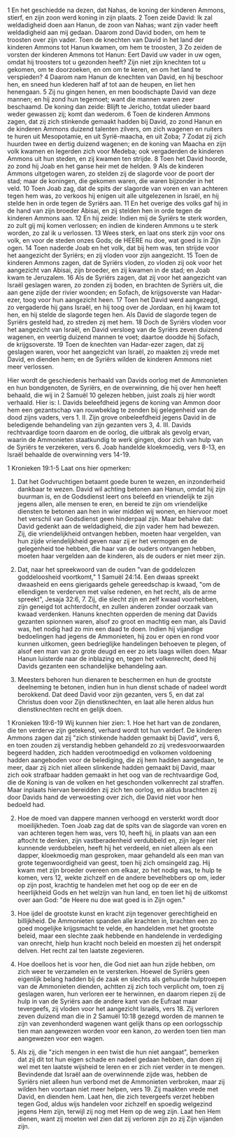 1 En het geschiedde na dezen, dat Nahas, de koning der kinderen Ammons, stierf, en zijn zoon werd koning in zijn plaats. 2 Toen zeide David: Ik zal weldadigheid doen aan Hanun, de zoon van Nahas; want zijn vader heeft weldadigheid aan mij gedaan. Daarom zond David boden, om hem te troosten over zijn vader. Toen de knechten van David in het land der kinderen Ammons tot Hanun kwamen, om hem te troosten, 3 Zo zeiden de vorsten der kinderen Ammons tot Hanun: Eert David uw vader in uw ogen, omdat hij troosters tot u gezonden heeft? Zijn niet zijn knechten tot u gekomen, om te doorzoeken, en om om te keren, en om het land te verspieden? 4 Daarom nam Hanun de knechten van David, en hij beschoor hen, en sneed hun klederen half af tot aan de heupen, en liet hen henengaan. 5 Zij nu gingen henen, en men boodschapte David van deze mannen; en hij zond hun tegemoet; want die mannen waren zeer beschaamd. De koning dan zeide: Blijft te Jericho, totdat ulieder baard weder gewassen zij; komt dan wederom.
 6 Toen de kinderen Ammons zagen, dat zij zich stinkende gemaakt hadden bij David, zo zond Hanun en de kinderen Ammons duizend talenten zilvers, om zich wagenen en ruiters te huren uit Mesopotamie, en uit Syrië-maacha, en uit Zoba; 7 Zodat zij zich huurden twee en dertig duizend wagenen; en de koning van Maacha en zijn volk kwamen en legerden zich voor Medeba; ook vergaderden de kinderen Ammons uit hun steden, en zij kwamen ten strijde. 8 Toen het David hoorde, zo zond hij Joab en het ganse heir met de helden. 9 Als de kinderen Ammons uitgetogen waren, zo stelden zij de slagorde voor de poort der stad; maar de koningen, die gekomen waren, die waren bijzonder in het veld. 10 Toen Joab zag, dat de spits der slagorde van voren en van achteren tegen hem was, zo verkoos hij enigen uit alle uitgelezenen in Israël, en hij stelde hen in orde tegen de Syriërs aan. 11 En het overige des volks gaf hij in de hand van zijn broeder Abisai, en zij stelden hen in orde tegen de kinderen Ammons aan. 12 En hij zeide: Indien mij de Syriërs te sterk worden, zo zult gij mij komen verlossen; en indien de kinderen Ammons u te sterk worden, zo zal ik u verlossen. 13 Wees sterk, en laat ons sterk zijn voor ons volk, en voor de steden onzes Gods; de HEERE nu doe, wat goed is in Zijn ogen. 14 Toen naderde Joab en het volk, dat bij hem was, ten strijde voor het aangezicht der Syriërs; en zij vloden voor zijn aangezicht. 15 Toen de kinderen Ammons zagen, dat de Syriërs vloden, zo vloden zij ook voor het aangezicht van Abisai, zijn broeder, en zij kwamen in de stad; en Joab kwam te Jeruzalem. 16 Als de Syriërs zagen, dat zij voor het aangezicht van Israël geslagen waren, zo zonden zij boden, en brachten de Syriërs uit, die aan gene zijde der rivier woonden; en Sofach, de krijgsoverste van Hadar-ezer, toog voor hun aangezicht heen. 17 Toen het David werd aangezegd, zo vergaderde hij gans Israël, en hij toog over de Jordaan, en hij kwam tot hen, en hij stelde de slagorde tegen hen. Als David de slagorde tegen de Syriërs gesteld had, zo streden zij met hem. 18 Doch de Syriërs vloden voor het aangezicht van Israël, en David versloeg van de Syriërs zeven duizend wagenen, en veertig duizend mannen te voet; daartoe doodde hij Sofach, de krijgsoverste. 19 Toen de knechten van Hadar-ezer zagen, dat zij geslagen waren, voor het aangezicht van Israël, zo maakten zij vrede met David, en dienden hem; en de Syriërs wilden de kinderen Ammons niet meer verlossen. 

Hier wordt de geschiedenis herhaald van Davids oorlog met de Ammonieten en hun bondgenoten, de Syriërs, en de overwinning, die hij over hen heeft behaald, die wij in 2 Samuël 10 gelezen hebben, juist zoals zij hier wordt verhaald. Hier is: 
I. Davids beleefdheid jegens de koning van Ammon door hem een gezantschap van rouwbeklag te zenden bij gelegenheid van de dood zijns vaders, vers 1. 
II. Zijn grove onbeleefdheid jegens David in de beledigende behandeling van zijn gezanten vers 3, 4.
III. Davids rechtvaardige toorn daarom en de oorlog, die uitbrak als gevolg ervan, waarin de Ammonieten staatkundig te werk gingen, door zich van hulp van de Syriërs te verzekeren, vers 6. Joab handelde kloekmoedig, vers 8-13, en Israël behaalde de overwinning vers 14-19.

1 Kronieken 19:1-5 
Laat ons hier opmerken: 
1. Dat het Godvruchtigen betaamt goede buren te wezen, en inzonderheid dankbaar te wezen. David wil achting betonen aan Hanun, omdat hij zijn buurman is, en de Godsdienst leert ons beleefd en vriendelijk te zijn jegens allen, alle mensen te eren, en bereid te zijn om vriendelijke diensten te betonen aan hen in wier midden wij wonen, en hiervoor moet het verschil van Godsdienst geen hinderpaal zijn. Maar behalve dat: David gedenkt aan de weldadigheid, die zijn vader hem had bewezen. Zij, die vriendelijkheid ontvangen hebben, moeten haar vergelden, van hun zijde vriendelijkheid geven naar zij er het vermogen en de gelegenheid toe hebben, die haar van de ouders ontvangen hebben, moeten haar vergelden aan de kinderen, als de ouders er niet meer zijn.

2. Dat, naar het spreekwoord van de ouden "van de goddelozen goddeloosheid voortkomt," 1 Samuël 24:14. Een dwaas spreekt dwaasheid en eens gierigaards gehele gereedschap is kwaad, "om de ellendigen te verderven met valse redenen, en het recht, als de arme spreekt", Jesaja 32:6, 7. Zij, die slecht zijn en zelf kwaad voorhebben, zijn geneigd tot achterdocht, en zullen anderen zonder oorzaak van kwaad verdenken. Hanuns knechten opperden de mening dat Davids gezanten spionnen waren, alsof zo groot en machtig een man, als David was, het nodig had zo min een daad te doen. Indien hij vijandige bedoelingen had jegens de Ammonieten, hij zou er open en rond voor kunnen uitkomen, geen bedrieglijke handelingen behoeven te plegen, of alsof een man van zo grote deugd en eer zo iets laags willen doen. Maar Hanun luisterde naar de inblazing en, tegen het volkenrecht, deed hij Davids gezanten een schandelijke behandeling aan.

3. Meesters behoren hun dienaren te beschermen en hun de grootste deelneming te betonen, indien hun in hun dienst schade of nadeel wordt berokkend. Dat deed David voor zijn gezanten, vers 5, en dat zal Christus doen voor Zijn dienstknechten, en laat alle heren aldus hun dienstknechten recht en gelijk doen. 

1 Kronieken 19:6-19 
Wij kunnen hier zien: 1. Hoe het hart van de zondaren, die ten verderve zijn getekend, verhard wordt tot hun verderf. De kinderen Ammons zagen dat zij "zich stinkende hadden gemaakt bij David", vers 6, en toen zouden zij verstandig hebben gehandeld zo zij vredesvoorwaarden begeerd hadden, zich hadden verootmoedigd en volkomen voldoening hadden aangeboden voor de belediging, die zij hem hadden aangedaan, te meer, daar zij zich niet alleen slinkende hadden gemaakt bij David, maar zich ook strafbaar hadden gemaakt in het oog van de rechtvaardige God, die de Koning is van de volken en het geschonden volkenrecht zal straffen. Maar inplaats hiervan bereidden zij zich ten oorlog, en aldus brachten zij door Davids hand de verwoesting over zich, die David niet voor hen bedoeld had.

2. Hoe de moed van dappere mannen verhoogd en versterkt wordt door moeilijkheden. Toen Joab zag dat de spits van de slagorde van voren en van achteren tegen hem was, vers 10, heeft hij, in plaats van aan een aftocht te denken, zijn vastberadenheid verdubbeld en, zijn leger niet kunnende verdubbelen, heeft hij het verdeeld, en niet alleen als een dapper, kloekmoedig man gesproken, maar gehandeld als een man van grote tegenwoordigheid van geest, toen hij zich omsingeld zag. Hij kwam met zijn broeder overeen om elkaar, zo het nodig was, te hulp te komen, vers 12, wekte zichzelf en de andere bevelhebbers op om, ieder op zijn post, krachtig te handelen met het oog op de eer en de heerlijkheid Gods en het welzijn van hun land, en toen liet hij de uitkomst over aan God: "de Heere nu doe wat goed is in Zijn ogen." 

3. Hoe ijdel de grootste kunst en kracht zijn tegenover gerechtigheid en billijkheid. De Ammonieten spanden alle krachten in, brachten een zo goed mogelijke krijgsmacht te velde, en handelden met het grootste beleid, maar een slechte zaak hebbende en handelende in verdediging van onrecht, hielp hun kracht noch beleid en moesten zij het onderspit delven. Het recht zal ten laatste zegevieren.

4. Hoe doelloos het is voor hen, die God niet aan hun zijde hebben, om zich weer te verzamelen en te versterken. Hoewel de Syriërs geen eigenlijk belang hadden bij de zaak en slechts als gehuurde hulptroepen van de Ammonieten dienden, achtten zij zich toch verplicht om, toen zij geslagen waren, hun verloren eer te herwinnen, en daarom riepen zij de hulp in van de Syriërs aan de andere kant van de Eufraat maar tevergeefs, zij vloden voor het aangezicht Israëls, vers 18. Zij verloren zeven duizend man die in 2 Samuël 10:18 gezegd worden de mannen te zijn van zevenhonderd wagenen want gelijk thans op een oorlogsschip tien man aangewezen worden voor een kanon, zo werden toen tien man aangewezen voor een wagen.

5. Als zij, die "zich mengen in een twist die hun niet aangaat", bemerken dat zij dit tot hun eigen schade en nadeel gedaan hebben, dan doen zij wel met ten laatste wijsheid te leren en er zich niet verder in te mengen. Bevindende dat Israël aan de overwinnende zijde was, hebben de Syriërs niet alleen hun verbond met de Ammonieten verbroken, maar zij wilden hen voortaan niet meer helpen, vers 19. Zij maakten vrede met David, en dienden hem. Laat hen, die zich tevergeefs verzet hebben tegen God, aldus wijs handelen voor zichzelf en spoedig welgezind jegens Hem zijn, terwijl zij nog met Hem op de weg zijn. Laat hen Hem dienen, want zij moeten wel zien dat zij verloren zijn zo zij Zijn vijanden zijn. 

 
